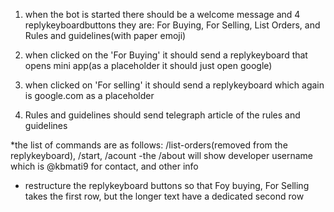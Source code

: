1) when the bot is started there should be a welcome message and 4 replykeyboardbuttons
   they are: For Buying, For Selling, List Orders, and Rules and guidelines(with paper emoji)

2) when clicked on the 'For Buying' it should send a replykeyboard that opens mini app(as a placeholder it should just open google)

3) when clicked on 'For selling' it should send a replykeyboard which again is google.com as a placeholder

4) Rules and guidelines should send telegraph article of the rules and guidelines

*the list of commands are as follows: /list-orders(removed from the replykeyboard), /start, /acount 
   -the /about will show developer username which is @kbmati9 for contact, and other info
* restructure the replykeyboard buttons so that Foy buying, For Selling takes the first row, but the longer text have a dedicated second row